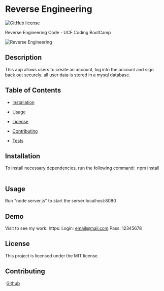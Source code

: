 # Reverse Engineering

[![GitHub license](https://img.shields.io/badge/license-MIT-blue.svg)](https://github.com/cynmojica1231/Homework14)

Reverse Engineering Code - UCF Coding BootCamp

![Reverse Engineering]()

## Description
This app allows users to create an account, log into the account and sign back out securely. all user data is stored in a mysql database.


## Table of Contents

- [Installation](#installation)

- [Usage](#usage)

- [License](#license)

- [Contributing](#contributing)

- [Tests](#tests)

## Installation
To install necessary dependencies, run the following command:
​
npm install
​

## Usage
Run "node server.js" to start the server localhost:8080


## Demo

Visit to see my work: https:
Login: email@mail.com Pass: 12345678

## License
This project is licensed under the MIT license.

## Contributing

​
[Github]('https://github.com/cynmojica1231/Homework14')



